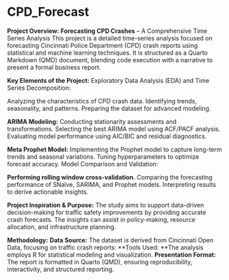 # CPD_Forecast

**Project Overview: Forecasting CPD Crashes** – A Comprehensive Time Series Analysis
This project is a detailed time-series analysis focused on forecasting Cincinnati Police Department (CPD) crash reports using statistical and machine learning techniques. It is structured as a Quarto Markdown (QMD) document, blending code execution with a narrative to present a formal business report.

**Key Elements of the Project:**
Exploratory Data Analysis (EDA) and Time Series Decomposition:

Analyzing the characteristics of CPD crash data.
Identifying trends, seasonality, and patterns.
Preparing the dataset for advanced modeling.

**ARIMA Modeling:**
Conducting stationarity assessments and transformations.
Selecting the best ARIMA model using ACF/PACF analysis.
Evaluating model performance using AIC/BIC and residual diagnostics.

**Meta Prophet Model:**
Implementing the Prophet model to capture long-term trends and seasonal variations.
Tuning hyperparameters to optimize forecast accuracy.
Model Comparison and Validation:

**Performing rolling window cross-validation.**
Comparing the forecasting performance of SNaïve, SARIMA, and Prophet models.
Interpreting results to derive actionable insights.

**Project Inspiration & Purpose:**
The study aims to support data-driven decision-making for traffic safety improvements by providing accurate crash forecasts. The insights can assist in policy-making, resource allocation, and infrastructure planning.

**Methodology:**
**Data Source:** The dataset is derived from Cincinnati Open Data, focusing on traffic crash reports: 
**Tools Used: **The analysis employs R for statistical modeling and visualization.
**Presentation Format:** The report is formatted in Quarto (QMD), ensuring reproducibility, interactivity, and structured reporting.
